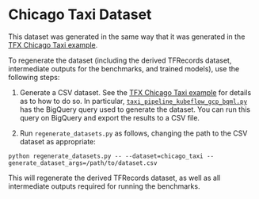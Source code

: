 # Chicago Taxi Dataset

This dataset was generated in the same way that it was generated in the
[TFX Chicago Taxi example][0].

To regenerate the dataset (including the derived TFRecords dataset,
intermediate outputs for the benchmarks, and trained models), use the following
steps:

1. Generate a CSV dataset. See the [TFX Chicago Taxi example][0] for details
as to how to do so. In particular, [`taxi_pipeline_kubeflow_gcp_bqml.py`][1] has the
BigQuery query used to generate the dataset. You can run this query on BigQuery
and export the results to a CSV file.

2. Run `regenerate_datasets.py` as follows, changing the path to the CSV dataset
as appropriate:

```
python regenerate_datasets.py -- --dataset=chicago_taxi --generate_dataset_args=/path/to/dataset.csv
```

This will regenerate the derived TFRecords dataset, as well as all intermediate
outputs required for running the benchmarks.

[0]: https://github.com/tensorflow/tfx/blob/master/tfx/examples/chicago_taxi_pipeline/README.md
[1]: https://github.com/tensorflow/tfx/blob/master/tfx/examples/bigquery_ml/taxi_pipeline_kubeflow_gcp_bqml.py
